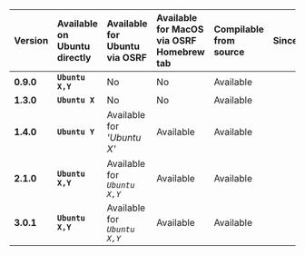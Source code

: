 | Version | Available on Ubuntu directly | Available for Ubuntu via OSRF | Available for MacOS via OSRF Homebrew tab | Compilable from source | Since | EOL |
|:--------|:-----------------------------|:-------------------|:---------------------|:---------------------|:----------------|:--------------|
|**0.9.0**|**`Ubuntu X,Y`**|No|No|Available| | |
|**1.3.0**|**`Ubuntu X`**|No|No|Available| | |
|**1.4.0**|**`Ubuntu Y`**|Available for *'Ubuntu X'*|Available|Available| | |
|**2.1.0**|**`Ubuntu X,Y`**|Available for *`Ubuntu X,Y`*|Available|Available| | |
|**3.0.1**|**`Ubuntu X,Y`**|Available for *`Ubuntu X,Y`*|Available|Available| | |
